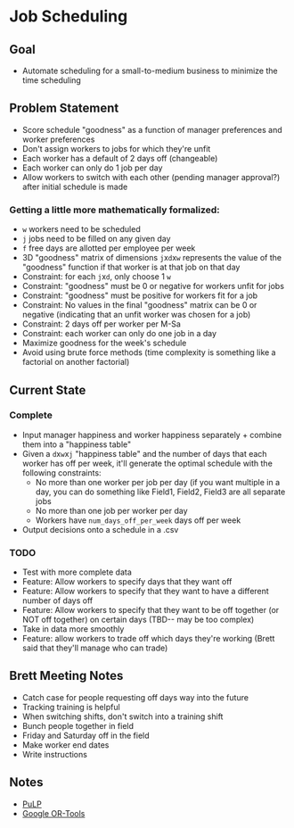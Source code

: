 # Job Scheduling
## Goal
- Automate scheduling for a small-to-medium business to minimize the time scheduling
  
## Problem Statement
- Score schedule "goodness" as a function of manager preferences and worker preferences
- Don't assign workers to jobs for which they're unfit
- Each worker has a default of 2 days off (changeable)
- Each worker can only do 1 job per day
- Allow workers to switch with each other (pending manager approval?) after initial schedule is made
  
### Getting a little more mathematically formalized:
- `w` workers need to be scheduled
- `j` jobs need to be filled on any given day
- `f` free days are allotted per employee per week
- 3D "goodness" matrix of dimensions `j`x`d`x`w` represents the value of the "goodness" function if that worker is at that job on that day
- Constraint: for each `j`x`d`, only choose 1 `w`
- Constraint: "goodness" must be 0 or negative for workers unfit for jobs
- Constraint: "goodness" must be positive for workers fit for a job
- Constraint: No values in the final "goodness" matrix can be 0 or negative (indicating that an unfit worker was chosen for a job)
- Constraint: 2 days off per worker per M-Sa
- Constraint: each worker can only do one job in a day
- Maximize goodness for the week's schedule
- Avoid using brute force methods (time complexity is something like a factorial on another factorial)

## Current State
### Complete
- Input manager happiness and worker happiness separately + combine them into a "happiness table"
- Given a `d`x`w`x`j` "happiness table" and the number of days that each worker has off per week, it'll generate the optimal schedule with the following constraints:
  - No more than one worker per job per day (if you want multiple in a day, you can do something like Field1, Field2, Field3 are all separate jobs
  - No more than one job per worker per day
  - Workers have `num_days_off_per_week` days off per week
- Output decisions onto a schedule in a .csv

  
### TODO
- Test with more complete data
- Feature: Allow workers to specify days that they want off
- Feature: Allow workers to specify that they want to have a different number of days off
- Feature: Allow workers to specify that they want to be off together (or NOT off together) on certain days (TBD-- may be too complex)
- Take in data more smoothly
- Feature: allow workers to trade off which days they're working (Brett said that they'll manage who can trade)


## Brett Meeting Notes
- Catch case for people requesting off days way into the future
- Tracking training is helpful
- When switching shifts, don't switch into a training shift
- Bunch people together in field
- Friday and Saturday off in the field
- Make worker end dates
- Write instructions

## Notes
- [PuLP](https://coin-or.github.io/pulp/)
- [Google OR-Tools](https://developers.google.com/optimization/introduction/python)
